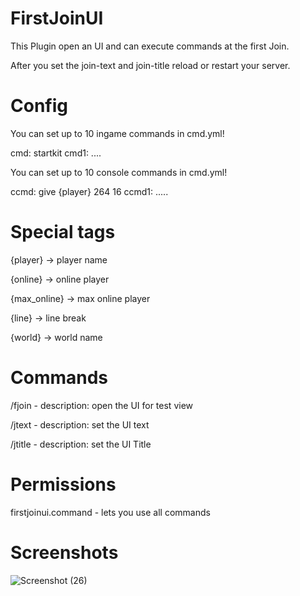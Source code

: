 # FirstJoinUI
This Plugin open an UI and can execute commands at the first Join.

After you set the join-text and join-title reload or restart your server.

# Config
You can set up to 10 ingame commands in cmd.yml!

cmd: startkit
cmd1: ....

You can set up to 10 console commands in cmd.yml!

ccmd: give {player} 264 16
ccmd1: .....

# Special tags
{player} -> player name

{online} -> online player

{max_online} -> max online player

{line} -> line break

{world} -> world name

# Commands
/fjoin - description: open the UI for test view

/jtext - description: set the UI text

/jtitle - description: set the UI Title

# Permissions
firstjoinui.command - lets you use all commands

# Screenshots
![Screenshot (26)](https://user-images.githubusercontent.com/67799203/103339571-fcf3ba00-4a81-11eb-9985-7a96faaa9f23.png)
